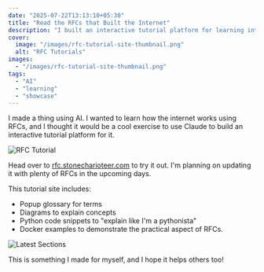 ```yaml
---
date: "2025-07-22T13:13:10+05:30"
title: "Read the RFCs that Built the Internet"
description: "I built an interactive tutorial platform for learning internet fundamentals through RFCs, built with AI. Features popup glossary, diagrams, and Python code examples."
cover:
  image: "/images/rfc-tutorial-site-thumbnail.png"
  alt: "RFC Tutorials"
images:
  - "/images/rfc-tutorial-site-thumbnail.png"
tags:
  - "AI"
  - "learning"
  - "showcase"
---
```


I made a thing using AI. I wanted to learn how the internet works using RFCs, and I thought it would
be a cool exercise to use Claude to build an interactive tutorial platform for it.

![RFC Tutorial](/images/rfc-tutorial-site.png)

Head over to [rfc.stonecharioteer.com](https://rfc.stonecharioteer.com) to try it out. I'm planning on
updating it with plenty of RFCs in the upcoming days.

This tutorial site includes:

- Popup glossary for terms
- Diagrams to explain concepts
- Python code snippets to "explain like I'm a pythonista"
- Docker examples to demonstrate the practical aspect of RFCs.

![Latest Sections](/images/rfc-tutorial-site-latest.png)

This is something I made for myself, and I hope it helps others too!
